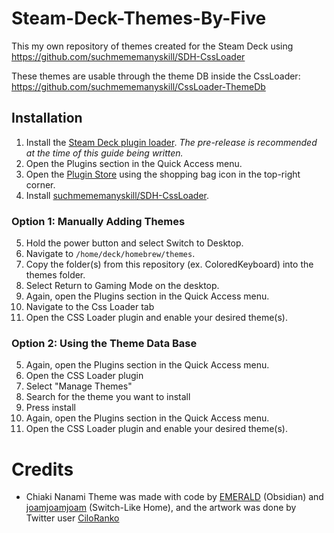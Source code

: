 # Steam-Deck-Themes-By-Five

This my own repository of themes created for the Steam Deck using https://github.com/suchmememanyskill/SDH-CssLoader

These themes are usable through the theme DB inside the CssLoader: https://github.com/suchmememanyskill/CssLoader-ThemeDb

## Installation

1. Install the [Steam Deck plugin loader](https://github.com/SteamDeckHomebrew/decky-loader). _The pre-release is recommended at the time of this guide being written._
2. Open the Plugins section in the Quick Access menu.
3. Open the [Plugin Store](https://beta.deckbrew.xyz/) using the shopping bag icon in the top-right corner.
4. Install [suchmememanyskill/SDH-CssLoader](https://github.com/suchmememanyskill/SDH-CssLoader).

### Option 1: Manually Adding Themes
5. Hold the power button and select Switch to Desktop.
6. Navigate to `/home/deck/homebrew/themes`.
7. Copy the folder(s) from this repository (ex. ColoredKeyboard) into the themes folder.
8. Select Return to Gaming Mode on the desktop.
9. Again, open the Plugins section in the Quick Access menu.
10. Navigate to the Css Loader tab
11. Open the CSS Loader plugin and enable your desired theme(s).

### Option 2: Using the Theme Data Base
5. Again, open the Plugins section in the Quick Access menu.
10. Open the CSS Loader plugin
7. Select "Manage Themes"
8. Search for the theme you want to install
9.  Press install
5. Again, open the Plugins section in the Quick Access menu.
10. Open the CSS Loader plugin and enable your desired theme(s).

# Credits
- Chiaki Nanami Theme was made with code by [EMERALD](https://github.com/EMERALD0874)  (Obsidian) and [joamjoamjoam](https://github.com/joamjoamjoam) (Switch-Like Home), and the artwork was done by Twitter user [CiloRanko](https://twitter.com/CiloRanko)
